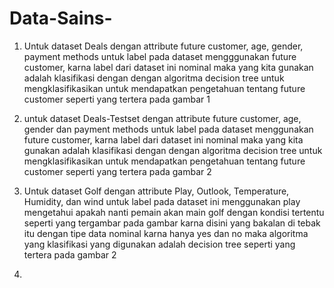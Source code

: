 # Data-Sains-

1. Untuk dataset Deals dengan attribute future customer, age, gender, payment methods
   untuk label pada dataset mengggunakan future customer, karna label dari dataset ini nominal maka 
   yang kita gunakan adalah klasifikasi dengan dengan algoritma decision tree untuk mengklasifikasikan 
   untuk mendapatkan pengetahuan tentang future customer seperti yang tertera pada gambar 1

2. untuk dataset Deals-Testset dengan attribute future customer, age, gender dan payment methods
   untuk label pada dataset menggunakan future customer, karna label dari dataset ini nominal maka 
   yang kita gunakan adalah klasifikasi dengan dengan algoritma decision tree untuk mengklasifikasikan 
   untuk mendapatkan pengetahuan tentang future customer seperti yang tertera pada gambar 2
   
3. Untuk dataset Golf dengan attribute Play, Outlook, Temperature, Humidity, dan wind 
   untuk label pada dataset ini menggunakan play mengetahui apakah nanti pemain akan main golf dengan kondisi tertentu
   seperti yang tergambar pada gambar karna disini yang bakalan di tebak itu dengan tipe data nominal karna
   hanya yes dan no maka algoritma yang klasifikasi yang digunakan adalah decision tree seperti yang tertera pada gambar 2
   
4. 
